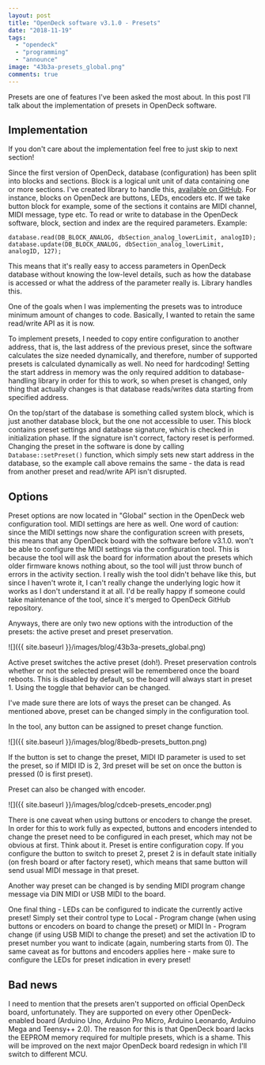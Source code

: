 ```yaml
---
layout: post
title: "OpenDeck software v3.1.0 - Presets"
date: "2018-11-19"
tags: 
  - "opendeck"
  - "programming"
  - "announce"
image: "43b3a-presets_global.png"
comments: true
---
```


Presets are one of features I've been asked the most about. In this post I'll talk about the implementation of presets in OpenDeck software.

## Implementation

If you don't care about the implementation feel free to just skip to next section!

Since the first version of OpenDeck, database (configuration) has been split into blocks and sections. Block is a logical unit unit of data containing one or more sections. I've created library to handle this, [available on GitHub](https://github.com/paradajz/LESS-DB). For instance, blocks on OpenDeck are buttons, LEDs, encoders etc. If we take button block for example, some of the sections it contains are MIDI channel, MIDI message, type etc. To read or write to database in the OpenDeck software, block, section and index are the required parameters. Example:

```
database.read(DB_BLOCK_ANALOG, dbSection_analog_lowerLimit, analogID);
database.update(DB_BLOCK_ANALOG, dbSection_analog_lowerLimit, analogID, 127);
```

This means that it's really easy to access parameters in OpenDeck database without knowing the low-level details, such as how the database is accessed or what the address of the parameter really is. Library handles this.

One of the goals when I was implementing the presets was to introduce minimum amount of changes to code. Basically, I wanted to retain the same read/write API as it is now.

To implement presets, I needed to copy entire configuration to another address, that is, the last address of the previous preset, since the software calculates the size needed dynamically, and therefore, number of supported presets is calculated dynamically as well. No need for hardcoding! Setting the start address in memory was the only required addition to database-handling library in order for this to work, so when preset is changed, only thing that actually changes is that database reads/writes data starting from specified address.

On the top/start of the database is something called system block, which is just another database block, but the one not accessible to user. This block contains preset settings and database signature, which is checked in initialization phase. If the signature isn't correct, factory reset is performed. Changing the preset in the software is done by calling `Database::setPreset()` function, which simply sets new start address in the database, so the example call above remains the same - the data is read from another preset and read/write API isn't disrupted.

## Options

Preset options are now located in "Global" section in the OpenDeck web configuration tool. MIDI settings are here as well. One word of caution: since the MIDI settings now share the configuration screen with presets, this means that any OpenDeck board with the software before v3.1.0. won't be able to configure the MIDI settings via the configuration tool. This is because the tool will ask the board for information about the presets which older firmware knows nothing about, so the tool will just throw bunch of errors in the activity section. I really wish the tool didn't behave like this, but since I haven't wrote it, I can't really change the underlying logic how it works as I don't understand it at all. I'd be really happy if someone could take maintenance of the tool, since it's merged to OpenDeck GitHub repository.

Anyways, there are only two new options with the introduction of the presets: the active preset and preset preservation.

![]({{ site.baseurl }}/images/blog/43b3a-presets_global.png)

Active preset switches the active preset (doh!). Preset preservation controls whether or not the selected preset will be remembered once the board reboots. This is disabled by default, so the board will always start in preset 1. Using the toggle that behavior can be changed.

I've made sure there are lots of ways the preset can be changed. As mentioned above, preset can be changed simply in the configuration tool.

In the tool, any button can be assigned to preset change function.

![]({{ site.baseurl }}/images/blog/8bedb-presets_button.png)

If the button is set to change the preset, MIDI ID parameter is used to set the preset, so if MIDI ID is 2, 3rd preset will be set on once the button is pressed (0 is first preset).

Preset can also be changed with encoder.

![]({{ site.baseurl }}/images/blog/cdceb-presets_encoder.png)

There is one caveat when using buttons or encoders to change the preset. In order for this to work fully as expected, buttons and encoders intended to change the preset need to be configured in each preset, which may not be obvious at first. Think about it. Preset is entire configuration copy. If you configure the button to switch to preset 2, preset 2 is in default state initially (on fresh board or after factory reset), which means that same button will send usual MIDI message in that preset.

Another way preset can be changed is by sending MIDI program change message via DIN MIDI or USB MIDI to the board.

One final thing - LEDs can be configured to indicate the currently active preset! Simply set their control type to Local - Program change (when using buttons or encoders on board to change the preset) or MIDI In - Program change (if using USB MIDI to change the preset) and set the activation ID to preset number you want to indicate (again, numbering starts from 0). The same caveat as for buttons and encoders applies here - make sure to configure the LEDs for preset indication in every preset!

## Bad news

I need to mention that the presets aren't supported on official OpenDeck board, unfortunately. They are supported on every other OpenDeck-enabled board (Arduino Uno, Arduino Pro Micro, Arduino Leonardo, Arduino Mega and Teensy++ 2.0). The reason for this is that OpenDeck board lacks the EEPROM memory required for multiple presets, which is a shame. This will be improved on the next major OpenDeck board redesign in which I'll switch to different MCU.
